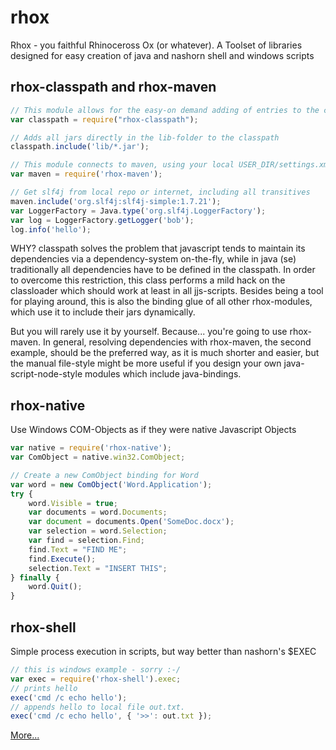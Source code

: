 # rhox
Rhox - you faithful Rhinoceross Ox (or whatever).
A Toolset of libraries designed for easy creation of java and nashorn shell and windows scripts


## rhox-classpath and rhox-maven
```javascript
// This module allows for the easy-on demand adding of entries to the current classloader (if it is an urlclassloader, that is).
var classpath = require("rhox-classpath");

// Adds all jars directly in the lib-folder to the classpath
classpath.include('lib/*.jar');

// This module connects to maven, using your local USER_DIR/settings.xml for repo/proxy configuration
var maven = require('rhox-maven');

// Get slf4j from local repo or internet, including all transitives
maven.include('org.slf4j:slf4j-simple:1.7.21');
var LoggerFactory = Java.type('org.slf4j.LoggerFactory');
var log = LoggerFactory.getLogger('bob');
log.info('hello');
```

WHY?
classpath solves the problem that javascript tends to maintain its dependencies via a dependency-system on-the-fly, while in java (se) traditionally all dependencies have to be defined in the classpath. In order to overcome this restriction, this class performs a mild hack on the classloader which should work at least in all jjs-scripts. Besides being a tool for playing around, this is also the binding glue of all other rhox-modules, which use it to include their jars dynamically.

But you will rarely use it by yourself. Because... you're going to use rhox-maven. In general, resolving dependencies with rhox-maven, the second example, should be the preferred way, as it is much shorter and easier, but the manual file-style might be more useful if you design your own java-script-node-style modules which include java-bindings.


## rhox-native
Use Windows COM-Objects as if they were native Javascript Objects

```javascript
var native = require('rhox-native');
var ComObject = native.win32.ComObject;

// Create a new ComObject binding for Word
var word = new ComObject('Word.Application');
try {
    word.Visible = true;
    var documents = word.Documents;
    var document = documents.Open('SomeDoc.docx');
    var selection = word.Selection;
    var find = selection.Find;
    find.Text = "FIND ME";
    find.Execute();
    selection.Text = "INSERT THIS";
} finally {
    word.Quit();
}
```

## rhox-shell
Simple process execution in scripts, but way better than nashorn's $EXEC

```javascript
// this is windows example - sorry :-/
var exec = require('rhox-shell').exec;
// prints hello
exec('cmd /c echo hello');
// appends hello to local file out.txt.
exec('cmd /c echo hello', { '>>': out.txt });
```


[More...](https://github.com/eric6iese/rhox/wiki)
